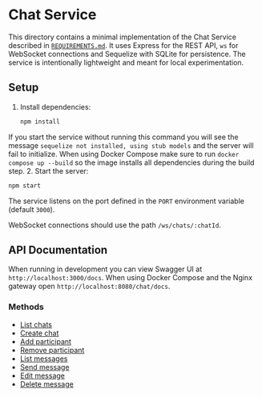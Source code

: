 # Chat Service

This directory contains a minimal implementation of the Chat Service described in
[`REQUIREMENTS.md`](../../REQUIREMENTS.md). It uses Express for the REST API,
`ws` for WebSocket connections and Sequelize with SQLite for persistence. The
service is intentionally lightweight and meant for local experimentation.

## Setup

1. Install dependencies:
   ```bash
   npm install
   ```
If you start the service without running this command you will see the
message `sequelize not installed, using stub models` and the server will fail
to initialize.
When using Docker Compose make sure to run
`docker compose up --build` so the image installs all dependencies during the
build step.
2. Start the server:
   ```bash
   npm start
   ```
   The service listens on the port defined in the `PORT` environment variable (default `3000`).

WebSocket connections should use the path `/ws/chats/:chatId`.

## API Documentation

When running in development you can view Swagger UI at `http://localhost:3000/docs`.
When using Docker Compose and the Nginx gateway open `http://localhost:8080/chat/docs`.

### Methods
- [List chats](docs/#/Chats/listChats)
- [Create chat](docs/#/Chats/createChat)
- [Add participant](docs/#/Participants/addParticipant)
- [Remove participant](docs/#/Participants/removeParticipant)
- [List messages](docs/#/Messages/listMessages)
- [Send message](docs/#/Messages/createMessage)
- [Edit message](docs/#/Messages/editMessage)
- [Delete message](docs/#/Messages/deleteMessage)
